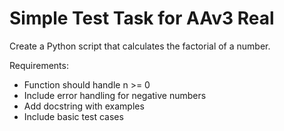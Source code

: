 # Simple Test Task for AAv3 Real

Create a Python script that calculates the factorial of a number.

Requirements:
- Function should handle n >= 0
- Include error handling for negative numbers
- Add docstring with examples
- Include basic test cases
